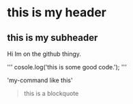 #  this is my header 
## this is my subheader

Hi Im on the github thingy.
	
'''
cosole.log('this is some good code.');
'''

'my-command like this'

>this is a blockquote